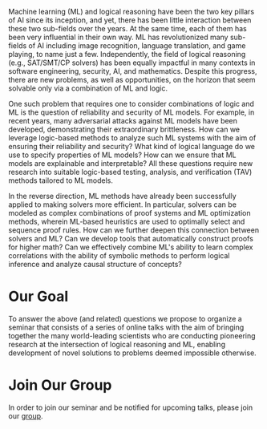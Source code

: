 Machine learning (ML) and logical reasoning have been the two key pillars of AI since its inception, and yet, there has been little interaction between these two sub-fields over the years. At the same time, each of them has been very influential in their own way. ML has revolutionized many sub-fields of AI including image recognition, language translation, and game playing, to name just a few. Independently, the field of logical reasoning (e.g., SAT/SMT/CP solvers) has been equally impactful in many contexts in software engineering, security, AI, and mathematics. Despite this progress, there are new problems, as well as opportunities, on the horizon that seem solvable only via a combination of ML and logic. 

One such problem that requires one to consider combinations of logic and ML is the question of reliability and security of ML models. For example, in recent years, many adversarial attacks against ML models have been developed, demonstrating their extraordinary brittleness. How can we leverage logic-based methods to analyze such ML systems with the aim of ensuring their reliability and security? What kind of logical language do we use to specify properties of ML models? How can we ensure that ML models are explainable and interpretable? All these questions require new research into suitable logic-based testing, analysis, and verification (TAV) methods tailored to ML models.

In the reverse direction, ML methods have already been successfully applied to making solvers more efficient. In particular, solvers can be modeled as complex combinations of proof systems and ML optimization methods, wherein ML-based heuristics are used to optimally select and sequence proof rules. How can we further deepen this connection between solvers and ML? Can we develop tools that automatically construct proofs for higher math? Can we effectively combine ML's ability to learn complex correlations with the ability of symbolic methods to perform logical inference and analyze causal structure of concepts?

# Our Goal
To answer the above (and related) questions we propose to organize a seminar that consists of a series of online talks with the aim of bringing together the many world-leading scientists who are conducting pioneering research at the intersection of logical reasoning and ML, enabling development of novel solutions to problems deemed impossible otherwise.

# Join Our Group
In order to join our seminar and be notified for upcoming talks, please join our [group](https://groups.google.com/forum/#!forum/ml_logic_seminar/join).

